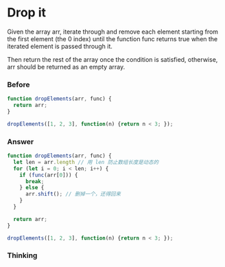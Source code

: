 # Drop it
Given the array arr, iterate through and remove each element starting from the first element (the 0 index) until the function func returns true when the iterated element is passed through it.

Then return the rest of the array once the condition is satisfied, otherwise, arr should be returned as an empty array.


### Before
```Javascript
function dropElements(arr, func) {
  return arr;
}

dropElements([1, 2, 3], function(n) {return n < 3; });
```
### Answer
```Javascript
function dropElements(arr, func) {
  let len = arr.length // 用 len 防止数组长度是动态的
  for (let i = 0; i < len; i++) { 
    if (func(arr[0])) {
      break;
    } else {
      arr.shift(); // 删掉一个，还得回来
    }
  }

  return arr;
}

dropElements([1, 2, 3], function(n) {return n < 3; });
```
### Thinking
```
```